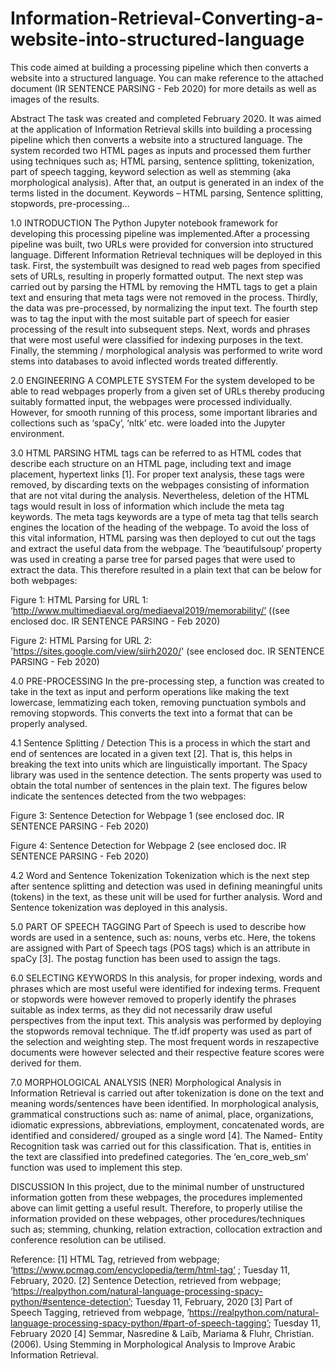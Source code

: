 # Information-Retrieval-Converting-a-website-into-structured-language
This code aimed at building a processing pipeline which then converts a website into a structured language.
You can make reference to the attached document (IR SENTENCE PARSING - Feb 2020) for more details as well as images of the results. 

Abstract
The task was created and completed February 2020. It was aimed at the application of Information Retrieval skills into building a processing pipeline which then converts a website into a structured language. 
The system recorded two HTML pages as inputs and processed them further using techniques such as; HTML parsing, sentence splitting, tokenization, part of speech tagging, keyword selection as well as stemming (aka morphological analysis).
After that, an output is generated in an index of the terms listed in the document. 
Keywords – HTML parsing, Sentence splitting, stopwords, pre-processing…


1.0	INTRODUCTION
The Python Jupyter notebook framework for developing this processing pipeline was implemented.After a processing pipeline was built, two URLs were provided for conversion into structured language. Different Information Retrieval techniques will be deployed in this task.
First, the systembuilt was designed to read web pages from specified sets of URLs, resulting in properly formatted output. The next step was carried out by parsing the HTML by removing the HMTL tags to get a plain text and ensuring that meta tags were not removed in the process. Thirdly, the data was pre-processed, by normalizing the input text. The fourth step was to tag the input with the most suitable part of speech for easier processing of the result into subsequent steps. Next, words and phrases that were most useful were classified for indexing purposes in the text.
Finally, the stemming / morphological analysis was performed to write word stems into databases to avoid inflected words treated differently. 

2.0	ENGINEERING A COMPLETE SYSTEM
For the system developed to be able to read webpages properly from a given set of URLs thereby producing suitably formatted input, the webpages were processed individually. However, for smooth running of this process, some important libraries and collections such as ‘spaCy’, ‘nltk’ etc. were loaded into the Jupyter environment. 

3.0	HTML PARSING
HTML tags can be referred to as HTML codes that describe each structure on an HTML page, including text and image placement, hypertext links [1]. For proper text analysis, these tags were removed, by discarding texts on the webpages consisting of information that are not vital during the analysis. Nevertheless, deletion of the HTML tags would result in loss of information which include the meta tag keywords. The meta tags keywords are a type of meta tag that tells search engines the location of the heading of the webpage. To avoid the loss of this vital information, HTML parsing was then deployed to cut out the tags and extract the useful data from the webpage. 
The ‘beautifulsoup’ property was used in creating a parse tree for parsed pages that were used to extract the data. This therefore resulted in a plain text that can be below for both webpages:

 
Figure 1: HTML Parsing for URL 1: ‘http://www.multimediaeval.org/mediaeval2019/memorability/’ ((see enclosed doc. IR SENTENCE PARSING - Feb 2020)

 
Figure 2: HTML Parsing for URL 2: 'https://sites.google.com/view/siirh2020/' (see enclosed doc. IR SENTENCE PARSING - Feb 2020)

4.0	PRE-PROCESSING
In the pre-processing step, a function was created to take in the text as input and perform operations like making the text lowercase, lemmatizing each token, removing punctuation symbols and removing stopwords. This converts the text into a format that can be properly analysed. 

4.1	Sentence Splitting / Detection
This is a process in which the start and end of sentences are located in a given text [2]. That is, this helps in breaking the text into units which are linguistically important. The Spacy library was used in the sentence detection. The sents property was used to obtain the total number of sentences in the plain text. The figures below indicate the sentences detected from the two webpages:
 

Figure 3: Sentence Detection for Webpage 1 (see enclosed doc. IR SENTENCE PARSING - Feb 2020)

 

Figure 4: Sentence Detection for Webpage 2 (see enclosed doc. IR SENTENCE PARSING - Feb 2020)


4.2	Word and Sentence Tokenization 
Tokenization which is the next step after sentence splitting and detection was used in defining meaningful units (tokens) in the text, as these unit will be used for further analysis. Word and Sentence tokenization was deployed in this analysis. 

5.0	PART OF SPEECH TAGGING
Part of Speech is used to describe how words are used in a sentence, such as: nouns, verbs etc. Here, the tokens are assigned with Part of Speech tags (POS tags) which is an attribute in spaCy [3]. The postag function has been used to assign the tags. 

6.0	SELECTING KEYWORDS
In this analysis, for proper indexing, words and phrases which are most useful were identified for indexing terms. Frequent or stopwords were however removed to properly identify the phrases suitable as index terms, as they did not necessarily draw useful perspectives from the input text. This analysis was performed by deploying the stopwords removal technique. The tf.idf property was used as part of the selection and weighting step. The most frequent words in reszapective documents were however selected and their respective feature scores were derived for them. 


7.0	MORPHOLOGICAL ANALYSIS (NER)
Morphological Analysis in Information Retrieval is carried out after tokenization is done on the text and meaning words/sentences have been identified. In morphological analysis, grammatical constructions such as: name of animal, place, organizations, idiomatic expressions, abbreviations, employment, concatenated words, are identified and considered/ grouped as a single word [4]. The Named- Entity Recognition task was carried out for this classification.
That is, entities in the text are classified into predefined categories. The ‘en_core_web_sm’ function was used to implement this step. 





DISCUSSION 
In this project, due to the minimal number of unstructured information gotten from these webpages, the procedures implemented above can limit getting a useful result. Therefore, to properly utilise the information provided on these webpages, other procedures/techniques such as; stemming, chunking, relation extraction, collocation extraction and conference resolution can be utilised. 





















Reference:
[1] HTML Tag, retrieved from webpage; ‘https://www.pcmag.com/encyclopedia/term/html-tag’ ; Tuesday 11, February, 2020. 
[2] Sentence Detection, retrieved from webpage; ‘https://realpython.com/natural-language-processing-spacy-python/#sentence-detection’; Tuesday 11, February, 2020
[3] Part of Speech Tagging, retrieved from webpage, ‘https://realpython.com/natural-language-processing-spacy-python/#part-of-speech-tagging’; Tuesday 11, February 2020
[4] Semmar, Nasredine & Laïb, Mariama & Fluhr, Christian. (2006). Using Stemming in Morphological Analysis to Improve Arabic Information Retrieval.


















































